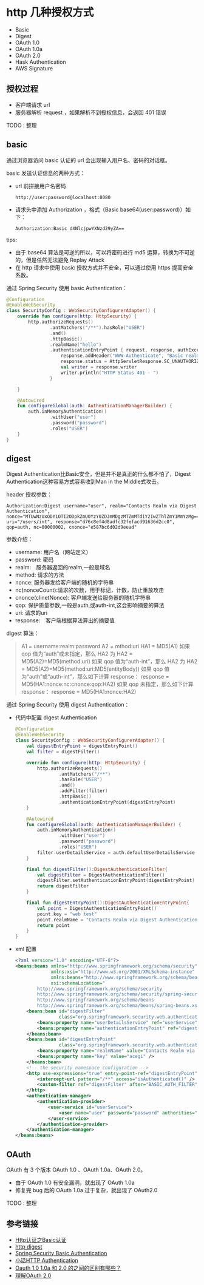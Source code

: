 # http 几种授权方式

- Basic
- Digest
- OAuth 1.0
- OAuth 1.0a
- OAuth 2.0
- Hask Authentication
- AWS Signature

## 授权过程
- 客户端请求 url
- 服务器解析 request ，如果解析不到授权信息，会返回 401 错误

TODO : 整理

## basic
通过浏览器访问 basic 认证的 url 会出现输入用户名、密码的对话框。

basic 发送认证信息的两种方式：
- url 前拼接用户名密码

  ```
  http://user:password@localhost:8080
  ```

- 请求头中添加 Authorization ，格式（Basic base64(user:password)）如下：

  ```
  Authorization:Basic dXNlcjpwYXNzd29yZA==
  ```

tips:
- 由于 base64 算法是可逆的所以，可以将密码进行 md5 运算，转换为不可逆的，但是任然无法避免 Replay Attack
- 在 http 请求中使用 basic 授权方式并不安全，可以通过使用 https 提高安全系数。


通过 Spring Security 使用 basic Authentication：

```kotlin
@Configuration
@EnableWebSecurity
class SecurityConfig : WebSecurityConfigurerAdapter() {
    override fun configure(http: HttpSecurity) {
        http.authorizeRequests()
                .antMatchers("/**").hasRole("USER")
                .and()
                .httpBasic()
                .realmName("hello")
                .authenticationEntryPoint { request, response, authException ->
                    response.addHeader("WWW-Authenticate", "Basic realm=\"hello\"")
                    response.status = HttpServletResponse.SC_UNAUTHORIZED
                    val writer = response.writer
                    writer.println("HTTP Status 401 - ")
                }

    }

    @Autowired
    fun configureGlobal(auth: AuthenticationManagerBuilder) {
        auth.inMemoryAuthentication()
                .withUser("user")
                .password("password")
                .roles("USER")
    }
}
```

## digest

Digest Authentication比Basic安全，但是并不是真正的什么都不怕了，Digest Authentication这种容易方式容易收到Man in the Middle式攻击。

header 授权参数：
```
Authorization:Digest username="user", realm="Contacts Realm via Digest Authentication", nonce="MTUwNzUxODY1OTI2ODpkZmU0YzY0ZDJmMDgzMTZmMTdiY2IwZThlZmY1MmYzMg==", uri="/users/int", response="d76c8ef4d8adfc32fefacd91636d2cc0", qop=auth, nc=00000002, cnonce="e587bc6d02d9eead"
```

参数介绍：
- username: 用户名（网站定义）
- password: 密码
- realm:　服务器返回的realm,一般是域名
- method: 请求的方法
- nonce: 服务器发给客户端的随机的字符串
- nc(nonceCount):请求的次数，用于标记，计数，防止重放攻击
- cnonce(clinetNonce): 客户端发送给服务器的随机字符串
- qop: 保护质量参数,一般是auth,或auth-int,这会影响摘要的算法
- uri: 请求的uri
- response:　客户端根据算法算出的摘要值

digest 算法：
> A1 = username:realm:password
A2 = mthod:uri
HA1 = MD5(A1)
如果 qop 值为“auth”或未指定，那么 HA2 为
HA2 = MD5(A2)=MD5(method:uri)
如果 qop 值为“auth-int”，那么 HA2 为
HA2 = MD5(A2)=MD5(method:uri:MD5(entityBody))
如果 qop 值为“auth”或“auth-int”，那么如下计算 response：
response = MD5(HA1:nonce:nc:cnonce:qop:HA2)
如果 qop 未指定，那么如下计算 response：
response = MD5(HA1:nonce:HA2)


通过 Spring Security 使用 digest Authentication：
- 代码中配置 digest Authentication

  ```kotlin
  @Configuration
  @EnableWebSecurity
  class SecurityConfig : WebSecurityConfigurerAdapter() {
      val digestEntryPoint = digestEntryPoint()
      val filter = digestFilter()

      override fun configure(http: HttpSecurity) {
          http.authorizeRequests()
                  .antMatchers("/**")
                  .hasRole("USER")
                  .and()
                  .addFilter(filter)
                  .httpBasic()
                  .authenticationEntryPoint(digestEntryPoint)
      }

      @Autowired
      fun configureGlobal(auth: AuthenticationManagerBuilder) {
          auth.inMemoryAuthentication()
                  .withUser("user")
                  .password("password")
                  .roles("USER")
          filter.userDetailsService = auth.defaultUserDetailsService
      }

      final fun digestFilter():DigestAuthenticationFilter{
          val digestFilter = DigestAuthenticationFilter()
          digestFilter.setAuthenticationEntryPoint(digestEntryPoint)
          return digestFilter
      }

      final fun digestEntryPoint():DigestAuthenticationEntryPoint{
          val point = DigestAuthenticationEntryPoint()
          point.key = "web test"
          point.realmName = "Contacts Realm via Digest Authentication"
          return point
      }
  }
  ```

- xml 配置
  ```xml
  <?xml version="1.0" encoding="UTF-8"?>
  <beans:beans xmlns="http://www.springframework.org/schema/security"
               xmlns:xsi="http://www.w3.org/2001/XMLSchema-instance"
               xmlns:beans="http://www.springframework.org/schema/beans"
               xsi:schemaLocation="
          http://www.springframework.org/schema/security
          http://www.springframework.org/schema/security/spring-security.xsd
          http://www.springframework.org/schema/beans
          http://www.springframework.org/schema/beans/spring-beans.xsd">
      <beans:bean id="digestFilter"
                  class="org.springframework.security.web.authentication.www.DigestAuthenticationFilter">
          <beans:property name="userDetailsService" ref="userService" />
          <beans:property name="authenticationEntryPoint" ref="digestEntryPoint" />
      </beans:bean>
      <beans:bean id="digestEntryPoint"
                  class="org.springframework.security.web.authentication.www.DigestAuthenticationEntryPoint">
          <beans:property name="realmName" value="Contacts Realm via Digest Authentication" />
          <beans:property name="key" value="acegi" />
      </beans:bean>
      <!-- the security namespace configuration -->
      <http use-expressions="true" entry-point-ref="digestEntryPoint">
          <intercept-url pattern="/**" access="isAuthenticated()" />
          <custom-filter ref="digestFilter" after="BASIC_AUTH_FILTER" />
      </http>
      <authentication-manager>
          <authentication-provider>
              <user-service id="userService">
                  <user name="user" password="password" authorities="USER" />
              </user-service>
          </authentication-provider>
      </authentication-manager>
  </beans:beans>
  ```

## OAuth

OAuth 有 3 个版本 OAuth 1.0 、OAuth 1.0a、OAuth 2.0。

- 由于 OAuth 1.0 有安全漏洞，就出现了 OAuth 1.0a
- 修复完 bug 后的 OAuth 1.0a 过于复杂，就出现了 OAuth2.0

TODO : 整理

## 参考链接
- [Http认证之Basic认证](http://blog.csdn.net/zmx729618/article/details/51371999)
- [http digest](http://www.jianshu.com/p/18fb07f2f65e)
- [Spring Security Basic Authentication](http://www.baeldung.com/spring-security-basic-authentication)
- [小话HTTP Authentication](http://blog.csdn.net/kiwi_coder/article/details/28677651)
- [Oauth 1.0 1.0a 和 2.0 的之间的区别有哪些？](https://www.zhihu.com/question/19851243)
- [理解OAuth 2.0](http://www.ruanyifeng.com/blog/2014/05/oauth_2_0.html)
